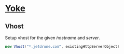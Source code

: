 # [Yoke](/)

## Vhost

Setup vhost for the given *hostname* and *server*.

``` java
new Vhost("*.jetdrone.com", existingHttpServerObject)
```
